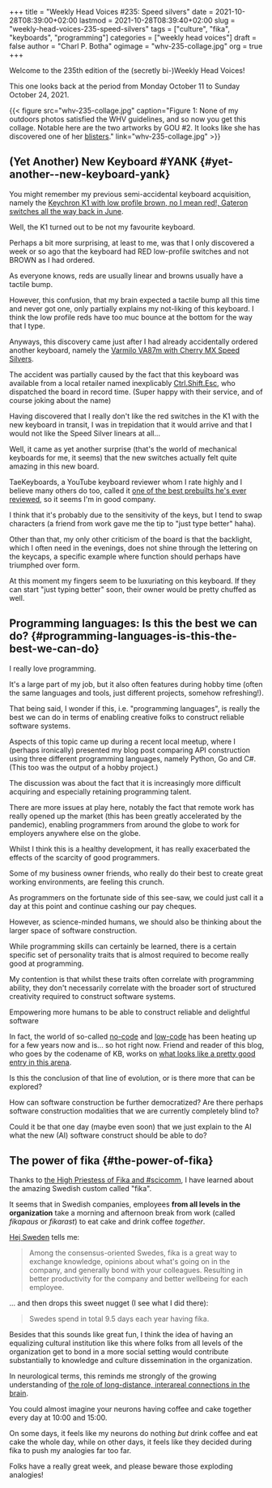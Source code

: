 +++
title = "Weekly Head Voices #235: Speed silvers"
date = 2021-10-28T08:39:00+02:00
lastmod = 2021-10-28T08:39:40+02:00
slug = "weekly-head-voices-235-speed-silvers"
tags = ["culture", "fika", "keyboards", "programming"]
categories = ["weekly head voices"]
draft = false
author = "Charl P. Botha"
ogimage = "whv-235-collage.jpg"
org = true
+++

Welcome to the 235th edition of the (secretly bi-)Weekly Head Voices!

This one looks back at the period from Monday October 11 to Sunday October
24, 2021.

{{< figure src="whv-235-collage.jpg" caption="Figure 1: None of my outdoors photos satisfied the WHV guidelines, and so now you get this collage. Notable here are the two artworks by GOU #2. It looks like she has discovered one of her [blisters](/2021/08/20/weekly-head-voices-230-follow-your-blisters/)." link="whv-235-collage.jpg" >}}


## (Yet Another) New Keyboard #YANK {#yet-another--new-keyboard-yank}

You might remember my previous semi-accidental keyboard acquisition, namely the
[Keychron K1 with low profile brown, no I mean red!, Gateron switches all the way
back in June](/2021/06/10/weekly-head-voices-225-just-a-perfect-weekend/#keyboard-update-k1).

Well, the K1 turned out to be not my favourite keyboard.

Perhaps a bit more surprising, at least to me, was that I only discovered a
week or so ago that the keyboard had RED low-profile switches and not BROWN as
I had ordered.

As everyone knows, reds are usually linear and browns usually have a tactile
bump.

However, this confusion, that my brain expected a tactile bump all this time
and never got one, only partially explains my not-liking of this keyboard. I
think the low profile reds have too muc bounce at the bottom for the way that I
type.

Anyways, this discovery came just after I had already accidentally ordered
another keyboard, namely the [Varmilo VA87m with Cherry MX Speed Silvers](https://www.ctrlshiftesc.co.za/product/varmilo-va87m-charcoal/).

The accident was partially caused by the fact that this keyboard was available
from a local retailer named inexplicably [Ctrl.Shift.Esc](https://www.ctrlshiftesc.co.za/), who dispatched the
board in record time. (Super happy with their service, and of course joking
about the name)

Having discovered that I really don't like the red switches in the K1 with the
new keyboard in transit, I was in trepidation that it would arrive and that I
would not like the Speed Silver linears at all...

Well, it came as yet another surprise (that's the world of mechanical keyboards
for me, it seems) that the new switches actually felt quite amazing in this new
board.

TaeKeyboards, a YouTube keyboard reviewer whom I rate highly and I believe many
others do too, called it [one of the best prebuilts he's ever reviewed](https://youtu.be/7b2G2%5FosvxY), so it
seems I'm in good company.

I think that it's probably due to the sensitivity of the keys, but I tend to
swap characters (a friend from work gave me the tip to "just type better"
haha).

Other than that, my only other criticism of the board is that the backlight,
which I often need in the evenings, does not shine through the lettering on the
keycaps, a specific example where function should perhaps have triumphed over
form.

At this moment my fingers seem to be luxuriating on this keyboard. If they can
start "just typing better" soon, their owner would be pretty chuffed as well.


## Programming languages: Is this the best we can do? {#programming-languages-is-this-the-best-we-can-do}

I really love programming.

It's a large part of my job, but it also often features during hobby time
(often the same languages and tools, just different projects, somehow
refreshing!).

That being said, I wonder if this, i.e. "programming languages", is really the
best we can do in terms of enabling creative folks to construct reliable
software systems.

Aspects of this topic came up during a recent local meetup, where I (perhaps
ironically) presented my blog post comparing API construction using three
different programming languages, namely Python, Go and C#. (This too was the
output of a hobby project.)

The discussion was about the fact that it is increasingly more difficult
acquiring and especially retaining programming talent.

There are more issues at play here, notably the fact that remote work has
really opened up the market (this has been greatly accelerated by the
pandemic), enabling programmers from around the globe to work for employers
anywhere else on the globe.

Whilst I think this is a healthy development, it has really exacerbated the
effects of the scarcity of good programmers.

Some of my business owner friends, who really do their best to create great
working environments, are feeling this crunch.

As programmers on the fortunate side of this see-saw, we could just call it a
day at this point and continue cashing our pay cheques.

However, as science-minded humans, we should also be thinking about the larger
space of software construction.

While programming skills can certainly be learned, there is a certain specific
set of personality traits that is almost required to become really good at
programming.

My contention is that whilst these traits often correlate with programming
ability, they don't necessarily correlate with the broader sort of structured
creativity required to construct software systems.

Empowering more humans to be able to construct reliable and delightful software

In fact, the world of so-called [no-code](https://en.wikipedia.org/wiki/No-code%5Fdevelopment%5Fplatform) and [low-code](https://en.wikipedia.org/wiki/Low-code%5Fdevelopment%5Fplatform) has been heating up for a
few years now and is... so hot right now. Friend and reader of this blog, who
goes by the codename of KB, works on [what looks like a pretty good entry in
this arena](https://journeyapps.com/).

Is this the conclusion of that line of evolution, or is there more that can be
explored?

How can software construction be further democratized? Are there perhaps
software construction modalities that we are currently completely blind to?

Could it be that one day (maybe even soon) that we just explain to the AI what
the new (AI) software construct should be able to do?


## The power of fika {#the-power-of-fika}

Thanks to [the High Priestess of Fika and #scicomm](https://twitter.com/Helena%5FLB), I have learned about the
amazing Swedish custom called "fika".

It seems that in Swedish companies, employees **from all levels in the
organization** take a morning and afternoon break from work (called _fikapaus_
or _fikarast_) to eat cake and drink coffee _together_.

[Hej Sweden](https://hejsweden.com/en/have-coffee-breaks-called-fika-swedish/) tells me:

> Among the consensus-oriented Swedes, fika is a great way to exchange knowledge,
> opinions about what's going on in the company, and generally bond with your
> colleagues. Resulting in better productivity for the company and better
> wellbeing for each employee.

... and then drops this sweet nugget (I see what I did there):

> Swedes spend in total 9.5 days each year having fika.

Besides that this sounds like great fun, I think the idea of having an
equalizing cultural institution like this where folks from all levels of the
organization get to bond in a more social setting would contribute
substantially to knowledge and culture dissemination in the organization.

In neurological terms, this reminds me strongly of the growing understanding of
[the role of long-distance, interareal connections in the brain](https://pubmed.ncbi.nlm.nih.gov/29739890/).

You could almost imagine your neurons having coffee and cake together every day
at 10:00 and 15:00.

On some days, it feels like my neurons do nothing _but_ drink coffee and eat
cake the whole day, while on other days, it feels like they decided during fika
to push my analogies far too far.

Folks have a really great week, and please beware those exploding analogies!

